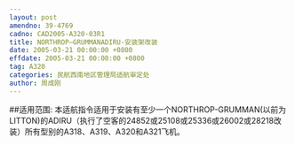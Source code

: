 ```yaml
---
layout: post
amendno: 39-4769
cadno: CAD2005-A320-03R1
title: NORTHROP—GRUMMANADIRU-安装架改装
date: 2005-03-21 00:00:00 +0800
effdate: 2005-03-21 00:00:00 +0800
tag: A320
categories: 民航西南地区管理局适航审定处
author: 周成刚
---
```


##适用范围:
本适航指令适用于安装有至少一个NORTHROP-GRUMMAN(以前为LITTON)的ADIRU（执行了空客的24852或25108或25336或26002或28218改装）所有型别的A318、A319、A320和A321飞机。

